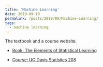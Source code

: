 ```yaml
---
title: 'Machine Learning'
date: 2019-09-10
permalink: /posts/2019/09/Machine-Learning/
tags:
  - machine learning
---
```


The textbook and a course website.

* [Book: The Elements of Statistical Learning](https://web.stanford.edu/~hastie/Papers/ESLII.pdf)

* [Course: UC Davis Statistics 208](https://github.com/jsharpna/DavisSML)
